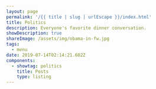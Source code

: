 ```yaml
---
layout: page
permalink: '/{{ title | slug | urlEscape }}/index.html'
title: Politics
description: Everyone's favorite dinner conversation.
showDescription: true
shareImage: /assets/img/obama-in-fw.jpg
tags:
  - menu
date: 2019-07-14T02:14:21.602Z
components:
  - showtag: politics
    title: Posts
    type: listing
---
```


